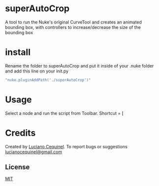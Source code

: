 # superAutoCrop

A tool to run the Nuke's original CurveTool and creates an animated bounding box, with controllers to increase/decrease the size of the bounding box

# install

Rename the folder to superAutoCrop and put it inside of your .nuke folder
and add this line on your init.py
```bash
"nuke.pluginAddPath('./superAutoCrop')"
```

# Usage

Select a node and run the script from Toolbar.
Shortcut = [

# Credits
Created by [Luciano Cequinel](www.cequinavfx.com). 
To report bugs or suggestions lucianocequinel@gmail.com

## License

[MIT](https://choosealicense.com/licenses/mit/)